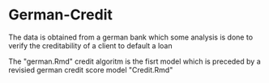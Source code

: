 # German-Credit

The data is obtained from a german bank which some analysis is done to verify the creditability of a client to default a loan 

The "german.Rmd" credit algoritm is the fisrt model which is preceded by a revisied german credit score model "Credit.Rmd"
